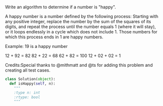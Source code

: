 Write an algorithm to determine if a number is "happy".

A happy number is a number defined by the following process: Starting with any positive integer, replace the number by the sum of the squares of its digits, and repeat the process until the number equals 1 (where it will stay), or it loops endlessly in a cycle which does not include 1. Those numbers for which this process ends in 1 are happy numbers.

Example:&nbsp;19 is a happy number


12 + 92 = 82
82 + 22 = 68
62 + 82 = 100
12 + 02 + 02 = 1


Credits:Special thanks to @mithmatt and @ts for adding this problem and creating all test cases.


```python
class Solution(object):
  def isHappy(self, n):
    """
    :type n: int
    :rtype: bool
    """
```

